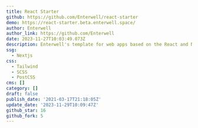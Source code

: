 ```yaml
---
title: React Starter
github: https://github.com/Enterwell/react-starter
demo: https://react-starter.beta.enterwell.space/
author: Enterwell
author_link: https://github.com/Enterwell
date: 2023-11-27T10:03:49.073Z
description: Enterwell's template for web apps based on the React and Next.js.
ssg:
  - Nextjs
css:
  - Tailwind
  - SCSS
  - PostCSS
cms: []
category: []
draft: false
publish_date: '2021-03-17T21:18:05Z'
update_date: '2023-11-29T10:09:47Z'
github_star: 16
github_fork: 5
---
```

